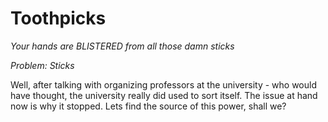 # Toothpicks

*Your hands are BLISTERED from all those damn sticks*

*Problem: Sticks*

Well, after talking with organizing professors at the university - who would have thought, the university really did used to sort itself. The issue at hand now is why it stopped. Lets find the source of this power, shall we?